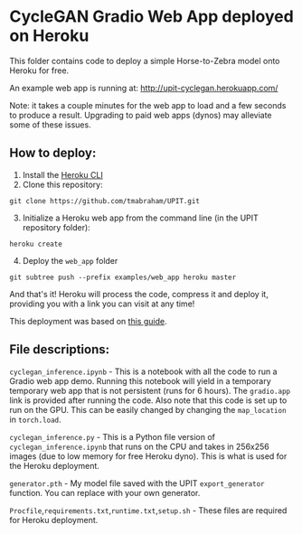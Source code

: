 # CycleGAN Gradio Web App deployed on Heroku

This folder contains code to deploy a simple Horse-to-Zebra model onto Heroku for free. 

An example web app is running at: 
http://upit-cyclegan.herokuapp.com/

Note: it takes a couple minutes for the web app to load and a few seconds to produce a result. Upgrading to paid web apps (dynos) may alleviate some of these issues.

## How to deploy:

1. Install the [Heroku CLI](https://devcenter.heroku.com/articles/heroku-cli#download-and-install)
2. Clone this repository:
```
git clone https://github.com/tmabraham/UPIT.git
```
3. Initialize a Heroku web app from the command line (in the UPIT repository folder):
```
heroku create
```
4. Deploy the `web_app` folder 
```
git subtree push --prefix examples/web_app heroku master
```
And that's it! Heroku will process the code, compress it and deploy it, providing you with a link you can visit at any time!

This deployment was based on [this guide](https://towardsdatascience.com/how-to-deploy-a-machine-learning-ui-on-heroku-in-5-steps-b8cd3c9208e6).

## File descriptions:

`cyclegan_inference.ipynb` - This is a notebook with all the code to run a Gradio web app demo. Running this notebook will yield in a temporary temporary web app that is not persistent (runs for 6 hours). The `gradio.app` link is provided after running the code. Also note that this code is set up to run on the GPU. This can be easily changed by changing the `map_location` in `torch.load`.

`cyclegan_inference.py` - This is a Python file version of `cyclegan_inference.ipynb` that runs on the CPU and takes in 256x256 images (due to low memory for free Heroku dyno). This is what is used for the Heroku deployment.

`generator.pth` - My model file saved with the UPIT `export_generator` function. You can replace with your own generator.

`Procfile`,`requirements.txt`,`runtime.txt`,`setup.sh` - These files are required for Heroku deployment.
